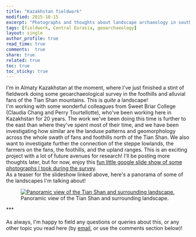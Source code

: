 ```yaml
---
title: "Kazakhstan fieldwork"
modified: 2015-10-15
excerpt: "Photographs and thoughts about landscape archaeology in southern Kazakstan"
tags: [fieldwork, Central Eurasia, geoarchaeology]
layout: single
author_profile: true
read_time: true
comments:  true
share: true
related: true
toc: true
toc_sticky: true
---
```


I'm in Almaty Kazakhstan at the moment, where I've just finished a stint of fieldwork doing some geoarchaeological survey in the foothills and alluvial fans of the Tian Shan mountains. This is *quite* a landscape! 
<br>
I'm working with some wonderful colleagues from Sweet Briar College (Claudia Chang and Perry Tourtellotte), who've been working here in Kazakhstan for 20 years. The work we've been doing this time is further to the east than where they've spent most of their time, and we have been investigating how similar are the landuse patterns and geomorphology across the whole swath of fans and foothills north of the Tian Shan. We also want to investigate further the connection of the steppe lowlands, the farmers on the fans, the foothills, and the upland ranges. This is an exciting project with a lot of future avenues for research! I'll be posting more thoughts later, but for now, enjoy this [fun little google slide show of some photographs I took during the survey](https://goo.gl/photos/a2geLFf9AjS1xdCs6).
<br>
As a teaser for the slideshow linked above, here's a panorama of some of the landscapes I'm talking about!
<figure>
	<a href="https://goo.gl/photos/sVti3d7oheoJduGb7"><img src="https://lh3.googleusercontent.com/JAhuKZnoHaiJC1dDTskNcnxInQdsjTMjRSHscCrHk85o4BtLMA0AI2EmpK0sm90vJ555c-H-bb49rMr-SyTkqE-FYw_x_XA5C6cgH8EpM8aJppR4_K7AmrzUxelMFJxh_QhdLzePRE83aKhxONAwcTzV_2ZW_WCbFu-nCzimFMnfIaO4WsF7f-pKR12IF6gW5us682vfpXOAgTCYF2duQCtDP6BCBVLHZ3g08sgqHjfF2cS_8dWu2eDuW6dAB5BEuc9qynAWW2RneieOwUyd0ckHHhSfAOyJMWhrrsffXoofsJKwbiFP1zd31FYT0guV8Aiu1Gu6fUFD4mLpxTZ5AuqAWlF496eWZNs6PgpeefDg26egTttdoSqCqvPw4TLN-PmP3DMLpZHtVnAh6uIUKLAKFeY7byO6BygX-eUy2NG-1zvlOV2FpKak2rRcUoW3Av4FY_ksISPTMbPpxkt-sQon9s_9kiwXV5u7QmYkb2vGZtT-Ibrm9VHhMYfbLBuGi-H9bAZiovmTiQX3vHP_VHMUSIRKkPcg8wssX2YC6kRf=w996-h191-no" alt="Panoramic view of the Tian Shan and surrounding landscape."></a>
	<figcaption>Panoramic view of the Tian Shan and surrounding landscape.</figcaption>
</figure>
***
<br>
<br>
  As always, I'm happy to field any questions or queries about this, or any other topic you read here (by <a href="mailto:iullah@asu.edu">email</a>, or use the comments section below)! 



